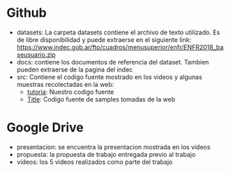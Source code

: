 # Github
* datasets: La carpeta datasets contiene el archivo de texto utilizado. Es de libre disponibilidad y puede extraerse en el siguiente link: https://www.indec.gob.ar/ftp/cuadros/menusuperior/enfr/ENFR2018_baseusuario.zip
* docs: contiene los documentos de referencia del dataset. Tambien pueden extraerse de la pagina del indec
* src: Contiene el codigo fuente mostrado en los videos y algunas muestras recolectadas en la web:
    * [tutoria](src/EEA2023-TP-Final.Rmd): Nuestro codigo fuente
    * [Title](src/samples): Codigo fuente de samples tomadas de la web


# Google Drive
* presentacion: se encuentra la presentacion mostrada en los videos
* propuesta: la propuesta de trabajo entregada previo al trabajo
* videos: los 5 videos realizados como parte del trabajo 



